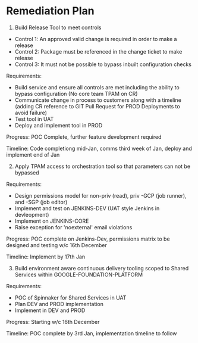 # Remediation Plan

1. Build Release Tool to meet controls

 - Control 1: An approved valid change is required in order to make a release 
 - Control 2: Package must be referenced in the change ticket to make release 
 - Control 3: It must not be possible to bypass inbuilt configuration checks 

 Requirements: 
  - Build service and ensure all controls are met including the ability to bypass configuration (No core team TPAM on CR)
  - Communicate change in process to customers along with a timeline (adding CR reference to GIT Pull Request for PROD Deployments to avoid failure)
  - Test tool in UAT 
  - Deploy and implement tool in PROD

Progress: POC Complete, further feature development required 

Timeline: Code completiong mid-Jan, comms third week of Jan, deploy and implement end of Jan

2. Apply TPAM access to orchestration tool so that parameters can not be bypassed 

Requirements: 
 - Design permissions model for non-priv (read), priv -GCP (job runner), and -SGP (job editor)
 - Implement and test on JENKINS-DEV (UAT style Jenkins in devleopment)
 - Implement on JENKINS-CORE 
 - Raise exception for 'noexternal' email violations

Progress: POC complete on Jenkins-Dev, permissions matrix to be designed and testing w/c 16th December 

Timeline: Implement by 17th Jan

3. Build environment aware continuous delivery tooling scoped to Shared Services within GOOGLE-FOUNDATION-PLATFORM 

Requirements: 
 - POC of Spinnaker for Shared Services in UAT 
 - Plan DEV and PROD implementation
 - Implement in DEV and PROD

Progress: Starting w/c 16th December 

Timeline: POC complete by 3rd Jan, implementation timeline to follow
